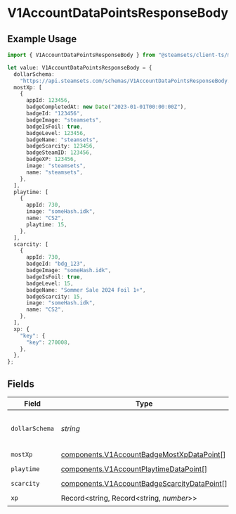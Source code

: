 # V1AccountDataPointsResponseBody

## Example Usage

```typescript
import { V1AccountDataPointsResponseBody } from "@steamsets/client-ts/models/components";

let value: V1AccountDataPointsResponseBody = {
  dollarSchema:
    "https://api.steamsets.com/schemas/V1AccountDataPointsResponseBody.json",
  mostXp: [
    {
      appId: 123456,
      badgeCompletedAt: new Date("2023-01-01T00:00:00Z"),
      badgeId: "123456",
      badgeImage: "steamsets",
      badgeIsFoil: true,
      badgeLevel: 123456,
      badgeName: "steamsets",
      badgeScarcity: 123456,
      badgeSteamID: 123456,
      badgeXP: 123456,
      image: "steamsets",
      name: "steamsets",
    },
  ],
  playtime: [
    {
      appId: 730,
      image: "someHash.idk",
      name: "CS2",
      playtime: 15,
    },
  ],
  scarcity: [
    {
      appId: 730,
      badgeId: "bdg_123",
      badgeImage: "someHash.idk",
      badgeIsFoil: true,
      badgeLevel: 15,
      badgeName: "Sommer Sale 2024 Foil 1+",
      badgeScarcity: 15,
      image: "someHash.idk",
      name: "CS2",
    },
  ],
  xp: {
    "key": {
      "key": 270008,
    },
  },
};
```

## Fields

| Field                                                                                                      | Type                                                                                                       | Required                                                                                                   | Description                                                                                                | Example                                                                                                    |
| ---------------------------------------------------------------------------------------------------------- | ---------------------------------------------------------------------------------------------------------- | ---------------------------------------------------------------------------------------------------------- | ---------------------------------------------------------------------------------------------------------- | ---------------------------------------------------------------------------------------------------------- |
| `dollarSchema`                                                                                             | *string*                                                                                                   | :heavy_minus_sign:                                                                                         | A URL to the JSON Schema for this object.                                                                  | https://api.steamsets.com/schemas/V1AccountDataPointsResponseBody.json                                     |
| `mostXp`                                                                                                   | [components.V1AccountBadgeMostXpDataPoint](../../models/components/v1accountbadgemostxpdatapoint.md)[]     | :heavy_check_mark:                                                                                         | N/A                                                                                                        |                                                                                                            |
| `playtime`                                                                                                 | [components.V1AccountPlaytimeDataPoint](../../models/components/v1accountplaytimedatapoint.md)[]           | :heavy_check_mark:                                                                                         | N/A                                                                                                        |                                                                                                            |
| `scarcity`                                                                                                 | [components.V1AccountBadgeScarcityDataPoint](../../models/components/v1accountbadgescarcitydatapoint.md)[] | :heavy_check_mark:                                                                                         | N/A                                                                                                        |                                                                                                            |
| `xp`                                                                                                       | Record<string, Record<string, *number*>>                                                                   | :heavy_check_mark:                                                                                         | N/A                                                                                                        |                                                                                                            |